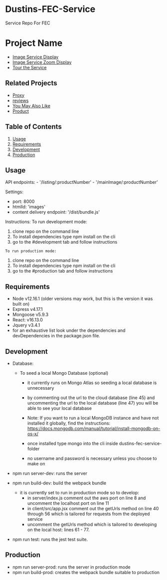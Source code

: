 # Dustins-FEC-Service
Service Repo For FEC
# Project Name
 - [Image Service Display](./FEC.png)
 - [Image Service Zoom Display](./FECZoom.png)
 - [Tour the Service](https://www.loom.com/share/8922a8a8fbef4d4fa38b297e554d75ea)

## Related Projects
  - [Proxy](https://github.com/rpt19-taniwha/Dustins-FEC-proxy)
  - [reviews](https://github.com/rpt19-taniwha/iris-fec-service)
  - [You May Also Like](https://github.com/rpt19-taniwha/andy-fec-service)
  - [Product](https://github.com/rpt19-taniwha/mervin-fec-service)

## Table of Contents

1. [Usage](#Usage)
2. [Requirements](#requirements)
3. [Development](#development)
4. [Production](#production)

## Usage

  API endpoints:
    - '/listing/:productNumber'
    - '/mainImage/:productNumber'

  Settings:
  - port: 8000
  - htmlId: 'images'
  - content delivery endpoint: '/dist/bundle.js'

  Instructions:
  To run development mode:
  1. clone repo on the command line
  2. To install dependencies type npm install on the cli
  2. go to the #development tab and follow instructions

    To run production mode:
  1. clone repo on the command line
  2. To install dependencies type npm install on the cli
  2. go to the #production tab and follow instructions


## Requirements

- Node v12.16.1 (older versions may work, but this is the version it was built on)
- Express v4.17.1
- Mongoose v5.9.3
- React: v16.13.0
- Jquery v3.4.1
- for an exhaustive list look under the dependencies and devDependencies in the package.json file.


## Development
  * Database:
    - To seed a local Mongo Database (optional)
      - it currently runs on Mongo Atlas so seeding a local database is unnecessary
      - by commenting out the url to the cloud database (line 45) and uncommenting the url to the local database (line 47) you will be able to see your local database

      - Note: If you want to run a local MongoDB instance and have not installed it globally, find the instructions: https://docs.mongodb.com/manual/tutorial/install-mongodb-on-os-x/
      - once installed type mongo into the cli inside dustins-fec-service-folder
      - no username and password is necessary unless you choose to make on

  * npm run server-dev:  runs the server
  * npm run build-dev: build the webpack bundle
    - it is currently set to run in production mode so to develop:
      - in server/index.js comment out the aws port on line 8 and  uncomment the localhost port on line 11
      - in client/src/app.jsx comment out the getUrls method on line 40 through 56 which is tailored for requests from the deployed service
      - uncomment the getUrls method which is tailored to developing on the local host:  lines 61 - 77.

  * npm run test:  runs the jest test suite.


## Production
  - npm run server-prod: runs the server in production mode
  - npm run build-prod: creates the webpack bundle suitable to production











